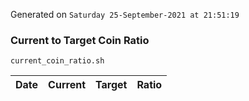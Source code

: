 Generated on `Saturday 25-September-2021 at 21:51:19`

### Current to Target Coin Ratio
`current_coin_ratio.sh`

Date|Current|Target|Ratio
---|---|---|---
